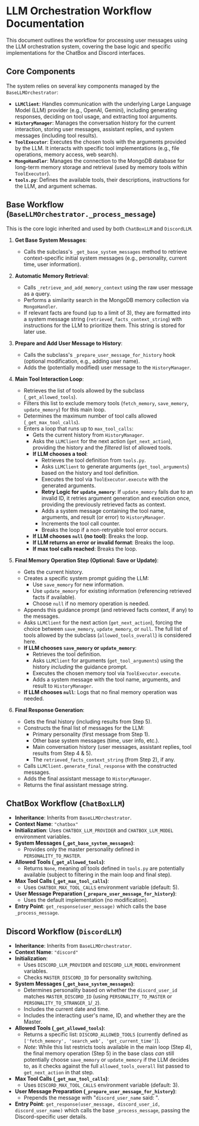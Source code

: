 # LLM Orchestration Workflow Documentation

This document outlines the workflow for processing user messages using the LLM orchestration system, covering the base logic and specific implementations for the ChatBox and Discord interfaces.

## Core Components

The system relies on several key components managed by the `BaseLLMOrchestrator`:

*   **`LLMClient`**: Handles communication with the underlying Large Language Model (LLM) provider (e.g., OpenAI, Gemini), including generating responses, deciding on tool usage, and extracting tool arguments.
*   **`HistoryManager`**: Manages the conversation history for the current interaction, storing user messages, assistant replies, and system messages (including tool results).
*   **`ToolExecutor`**: Executes the chosen tools with the arguments provided by the LLM. It interacts with specific tool implementations (e.g., file operations, memory access, web search).
*   **`MongoHandler`**: Manages the connection to the MongoDB database for long-term memory storage and retrieval (used by memory tools within `ToolExecutor`).
*   **`tools.py`**: Defines the available tools, their descriptions, instructions for the LLM, and argument schemas.

## Base Workflow (`BaseLLMOrchestrator._process_message`)

This is the core logic inherited and used by both `ChatBoxLLM` and `DiscordLLM`.

1.  **Get Base System Messages**:
    *   Calls the subclass's `_get_base_system_messages` method to retrieve context-specific initial system messages (e.g., personality, current time, user information).

2.  **Automatic Memory Retrieval**:
    *   Calls `_retrieve_and_add_memory_context` using the raw user message as a query.
    *   Performs a similarity search in the MongoDB memory collection via `MongoHandler`.
    *   If relevant facts are found (up to a limit of 3), they are formatted into a system message string (`retrieved_facts_context_string`) with instructions for the LLM to prioritize them. This string is stored for later use.

3.  **Prepare and Add User Message to History**:
    *   Calls the subclass's `_prepare_user_message_for_history` hook (optional modification, e.g., adding user name).
    *   Adds the (potentially modified) user message to the `HistoryManager`.

4.  **Main Tool Interaction Loop**:
    *   Retrieves the list of tools allowed by the subclass (`_get_allowed_tools`).
    *   Filters this list to exclude memory tools (`fetch_memory`, `save_memory`, `update_memory`) for this main loop.
    *   Determines the maximum number of tool calls allowed (`_get_max_tool_calls`).
    *   Enters a loop that runs up to `max_tool_calls`:
        *   Gets the current history from `HistoryManager`.
        *   Asks the `LLMClient` for the next action (`get_next_action`), providing the history and the *filtered* list of allowed tools.
        *   **If LLM chooses a tool**:
            *   Retrieves the tool definition from `tools.py`.
            *   Asks `LLMClient` to generate arguments (`get_tool_arguments`) based on the history and tool definition.
            *   Executes the tool via `ToolExecutor.execute` with the generated arguments.
            *   **Retry Logic for `update_memory`**: If `update_memory` fails due to an invalid ID, it retries argument generation and execution once, providing the previously retrieved facts as context.
            *   Adds a system message containing the tool name, arguments, and result (or error) to `HistoryManager`.
            *   Increments the tool call counter.
            *   Breaks the loop if a non-retryable tool error occurs.
        *   **If LLM chooses `null` (no tool)**: Breaks the loop.
        *   **If LLM returns an error or invalid format**: Breaks the loop.
        *   **If max tool calls reached**: Breaks the loop.

5.  **Final Memory Operation Step (Optional: Save or Update)**:
    *   Gets the current history.
    *   Creates a specific system prompt guiding the LLM:
        *   Use `save_memory` for new information.
        *   Use `update_memory` for existing information (referencing retrieved facts if available).
        *   Choose `null` if no memory operation is needed.
    *   Appends this guidance prompt (and retrieved facts context, if any) to the messages.
    *   Asks `LLMClient` for the next action (`get_next_action`), forcing the choice between `save_memory`, `update_memory`, or `null`. The full list of tools allowed by the subclass (`allowed_tools_overall`) is considered here.
    *   **If LLM chooses `save_memory` or `update_memory`**:
        *   Retrieves the tool definition.
        *   Asks `LLMClient` for arguments (`get_tool_arguments`) using the history *including* the guidance prompt.
        *   Executes the chosen memory tool via `ToolExecutor.execute`.
        *   Adds a system message with the tool name, arguments, and result to `HistoryManager`.
    *   **If LLM chooses `null`**: Logs that no final memory operation was needed.

6.  **Final Response Generation**:
    *   Gets the final history (including results from Step 5).
    *   Constructs the final list of messages for the LLM:
        *   Primary personality (first message from Step 1).
        *   Other base system messages (time, user info, etc.).
        *   Main conversation history (user messages, assistant replies, tool results from Step 4 & 5).
        *   The `retrieved_facts_context_string` (from Step 2), if any.
    *   Calls `LLMClient.generate_final_response` with the constructed messages.
    *   Adds the final assistant message to `HistoryManager`.
    *   Returns the final assistant message string.

## ChatBox Workflow (`ChatBoxLLM`)

*   **Inheritance**: Inherits from `BaseLLMOrchestrator`.
*   **Context Name**: `"chatbox"`
*   **Initialization**: Uses `CHATBOX_LLM_PROVIDER` and `CHATBOX_LLM_MODEL` environment variables.
*   **System Messages (`_get_base_system_messages`)**:
    *   Provides only the master personality defined in `PERSONALITY_TO_MASTER`.
*   **Allowed Tools (`_get_allowed_tools`)**:
    *   Returns `None`, meaning *all* tools defined in `tools.py` are potentially available (subject to filtering in the main loop and final step).
*   **Max Tool Calls (`_get_max_tool_calls`)**:
    *   Uses `CHATBOX_MAX_TOOL_CALLS` environment variable (default: 5).
*   **User Message Preparation (`_prepare_user_message_for_history`)**:
    *   Uses the default implementation (no modification).
*   **Entry Point**: `get_response(user_message)` which calls the base `_process_message`.

## Discord Workflow (`DiscordLLM`)

*   **Inheritance**: Inherits from `BaseLLMOrchestrator`.
*   **Context Name**: `"discord"`
*   **Initialization**:
    *   Uses `DISCORD_LLM_PROVIDER` and `DISCORD_LLM_MODEL` environment variables.
    *   Checks `MASTER_DISCORD_ID` for personality switching.
*   **System Messages (`_get_base_system_messages`)**:
    *   Determines personality based on whether the `discord_user_id` matches `MASTER_DISCORD_ID` (using `PERSONALITY_TO_MASTER` or `PERSONALITY_TO_STRANGER_1`/`_2`).
    *   Includes the current date and time.
    *   Includes the interacting user's name, ID, and whether they are the Master.
*   **Allowed Tools (`_get_allowed_tools`)**:
    *   Returns a specific list: `DISCORD_ALLOWED_TOOLS` (currently defined as `['fetch_memory', 'search_web', 'get_current_time']`).
    *   *Note*: While this list restricts tools available in the main loop (Step 4), the final memory operation (Step 5) in the base class *can* still potentially choose `save_memory` or `update_memory` if the LLM decides to, as it checks against the full `allowed_tools_overall` list passed to `get_next_action` in that step.
*   **Max Tool Calls (`_get_max_tool_calls`)**:
    *   Uses `DISCORD_MAX_TOOL_CALLS` environment variable (default: 3).
*   **User Message Preparation (`_prepare_user_message_for_history`)**:
    *   Prepends the message with "`discord_user_name` said: ".
*   **Entry Point**: `get_response(user_message, discord_user_id, discord_user_name)` which calls the base `_process_message`, passing the Discord-specific user details.
